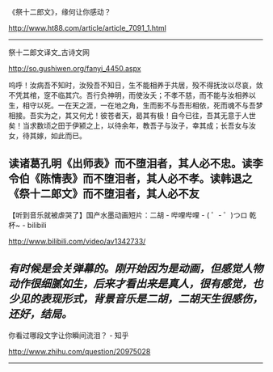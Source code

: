 《祭十二郎文》，缘何让你感动？

http://www.ht88.com/article/article_7091_1.html


------
祭十二郎文译文_古诗文网

http://so.gushiwen.org/fanyi_4450.aspx

呜呼！汝病吾不知时，汝殁吾不知日，生不能相养于共居，殁不得抚汝以尽哀，敛不凭其棺，窆不临其穴。吾行负神明，而使汝夭；不孝不慈，而不能与汝相养以生，相守以死。一在天之涯，一在地之角，生而影不与吾形相依，死而魂不与吾梦相接。吾实为之，其又何尤！彼苍者天，曷其有极！自今已往，吾其无意于人世矣！当求数顷之田于伊颍之上，以待余年，教吾子与汝子，幸其成；长吾女与汝女，待其嫁，如此而已。

读诸葛孔明《出师表》而不堕泪者，其人必不忠。读李令伯《陈情表》而不堕泪者，其人必不孝。读韩退之《祭十二郎文》而不堕泪者，其人必不友
------
【听到音乐就被虐哭了】国产水墨动画短片：二胡 - 哔哩哔哩 - ( ゜- ゜)つロ 乾杯~ - bilibili

http://www.bilibili.com/video/av1342733/

*有时候是会关弹幕的。刚开始因为是动画，但感觉人物动作很细腻如生，后来才看出来是真人，很有感觉，也少见的表现形式，背景音乐是二胡，二胡天生很感伤，还好，结局。*
------
你看过哪段文字让你瞬间流泪？ - 知乎

http://www.zhihu.com/question/20975028

---------

